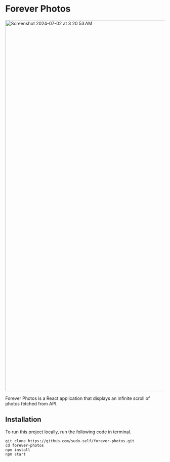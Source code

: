# Forever Photos
<img width="1176" alt="Screenshot 2024-07-02 at 3 20 53 AM" src="https://github.com/sudo-self/forever-photos/assets/119916323/dc8d7fdc-4ebc-47ef-989e-2036dc0cfb7c">

Forever Photos is a React application that displays an infinite scroll of photos fetched from API.


## Installation

To run this project locally, run the following code in terminal.

   ```
   git clone https://github.com/sudo-self/forever-photos.git
   cd forever-photos
   npm install
   npm start

   ```

